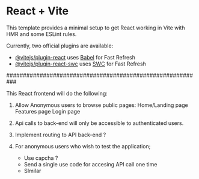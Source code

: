 # React + Vite

This template provides a minimal setup to get React working in Vite with HMR and some ESLint rules.

Currently, two official plugins are available:

- [@vitejs/plugin-react](https://github.com/vitejs/vite-plugin-react/blob/main/packages/plugin-react/README.md) uses [Babel](https://babeljs.io/) for Fast Refresh
- [@vitejs/plugin-react-swc](https://github.com/vitejs/vite-plugin-react-swc) uses [SWC](https://swc.rs/) for Fast Refresh



###########################################################


This React frontend will do the following:

1. Allow Anonymous users to browse public pages:
    Home/Landing page
    Features page
    Login page

2. Api calls to back-end will only be accessible to authenticated users.

3. Implement routing to API back-end ?

4. For anonymous users who wish to test the application; 
    * Use capcha ?
    * Send a single use code for accesing API call one time
    * SImilar